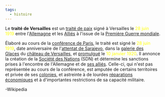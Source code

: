 ```yaml
---
tags:
  - histoire
---
```

Le **traité de Versailles** est un [traité de paix](https://fr.wikipedia.org/wiki/Trait%C3%A9_de_paix "Traité de paix") signé à Versailles le <span style="color:#ffff00">28 juin 1919</span> entre l'[Allemagne](https://fr.wikipedia.org/wiki/R%C3%A9publique_de_Weimar "République de Weimar") et les [Alliés](https://fr.wikipedia.org/wiki/Alli%C3%A9s_de_la_Premi%C3%A8re_Guerre_mondiale "Alliés de la Première Guerre mondiale") à l'issue de la [Première Guerre mondiale](https://fr.wikipedia.org/wiki/Premi%C3%A8re_Guerre_mondiale "Première Guerre mondiale").

Élaboré au cours de la [conférence de Paris](https://fr.wikipedia.org/wiki/Conf%C3%A9rence_de_la_paix_de_Paris "Conférence de la paix de Paris"), le traité est signé le <span style="color:#ffff00">28 juin 1919</span>, date anniversaire de l'[attentat de Sarajevo](https://fr.wikipedia.org/wiki/Attentat_de_Sarajevo "Attentat de Sarajevo"), dans la [galerie des Glaces](https://fr.wikipedia.org/wiki/Galerie_des_Glaces "Galerie des Glaces") du [château de Versailles](https://fr.wikipedia.org/wiki/Ch%C3%A2teau_de_Versailles "Château de Versailles"), et [promulgué](https://fr.wikipedia.org/wiki/Promulgation "Promulgation") le <span style="color:#ffff00">10 janvier 1920</span>. Il annonce la création de la [Société des Nations](https://fr.wikipedia.org/wiki/Soci%C3%A9t%C3%A9_des_Nations "Société des Nations") (SDN) et détermine les sanctions prises à l'encontre de l'Allemagne et de [ses alliés](https://fr.wikipedia.org/wiki/Empires_centraux "Empires centraux"). Celle-ci, qui n'est pas représentée au cours de la conférence, est amputée de certains territoires et privée de ses [colonies](https://fr.wikipedia.org/wiki/Empire_colonial_allemand "Empire colonial allemand"), et astreinte à de lourdes [réparations économiques](https://fr.wikipedia.org/wiki/Dommages_de_guerre "Dommages de guerre") et à d'importantes restrictions de sa capacité militaire.

-Wikipedia